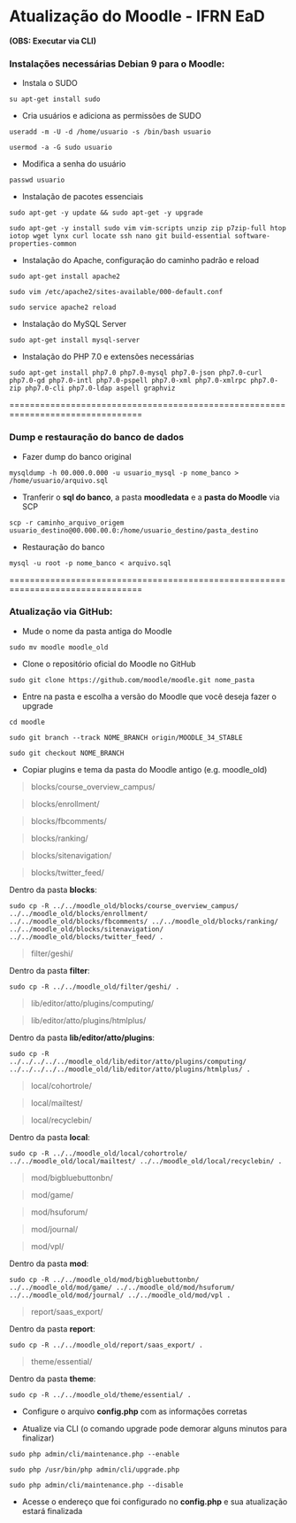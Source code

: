 # Atualização do Moodle - IFRN EaD
**(OBS: Executar via CLI)**

### Instalações necessárias Debian 9 para o Moodle:

* Instala o SUDO
```shell
su apt-get install sudo
```

* Cria usuários e adiciona as permissões de SUDO
```shell
useradd -m -U -d /home/usuario -s /bin/bash usuario

usermod -a -G sudo usuario
```

* Modifica a senha do usuário
```shell
passwd usuario
```

* Instalação de pacotes essenciais
```shell
sudo apt-get -y update && sudo apt-get -y upgrade

sudo apt-get -y install sudo vim vim-scripts unzip zip p7zip-full htop iotop wget lynx curl locate ssh nano git build-essential software-properties-common
```

* Instalação do Apache, configuração do caminho padrão e reload
```shell
sudo apt-get install apache2

sudo vim /etc/apache2/sites-available/000-default.conf

sudo service apache2 reload
```

* Instalação do MySQL Server
```shell
sudo apt-get install mysql-server
```

* Instalação do PHP 7.0 e extensões necessárias
```shell
sudo apt-get install php7.0 php7.0-mysql php7.0-json php7.0-curl php7.0-gd php7.0-intl php7.0-pspell php7.0-xml php7.0-xmlrpc php7.0-zip php7.0-cli php7.0-ldap aspell graphviz
```

================================================================================

### Dump e restauração do banco de dados

* Fazer dump do banco original
```shell
mysqldump -h 00.000.0.000 -u usuario_mysql -p nome_banco > /home/usuario/arquivo.sql
```

* Tranferir o **sql do banco**, a pasta **moodledata** e a **pasta do Moodle** via SCP
```shell
scp -r caminho_arquivo_origem usuario_destino@00.000.00.0:/home/usuario_destino/pasta_destino
```

* Restauração do banco
```shell
mysql -u root -p nome_banco < arquivo.sql
```

================================================================================

### Atualização via GitHub:

* Mude o nome da pasta antiga do Moodle
```shell
sudo mv moodle moodle_old
````

* Clone o repositório oficial do Moodle no GitHub
```shell
sudo git clone https://github.com/moodle/moodle.git nome_pasta
```

* Entre na pasta e escolha a versão do Moodle que você deseja fazer o upgrade
```shell
cd moodle

sudo git branch --track NOME_BRANCH origin/MOODLE_34_STABLE

sudo git checkout NOME_BRANCH
```

* Copiar plugins e tema da pasta do Moodle antigo (e.g. moodle_old)

>blocks/course_overview_campus/

>blocks/enrollment/

>blocks/fbcomments/

>blocks/ranking/

>blocks/sitenavigation/

>blocks/twitter_feed/

Dentro da pasta **blocks**:
```shell
sudo cp -R ../../moodle_old/blocks/course_overview_campus/ ../../moodle_old/blocks/enrollment/ ../../moodle_old/blocks/fbcomments/ ../../moodle_old/blocks/ranking/ ../../moodle_old/blocks/sitenavigation/ ../../moodle_old/blocks/twitter_feed/ .
```

>filter/geshi/

Dentro da pasta **filter**:
```shell
sudo cp -R ../../moodle_old/filter/geshi/ .
```

>lib/editor/atto/plugins/computing/

>lib/editor/atto/plugins/htmlplus/

Dentro da pasta **lib/editor/atto/plugins**:
```shell
sudo cp -R ../../../../../moodle_old/lib/editor/atto/plugins/computing/ ../../../../../moodle_old/lib/editor/atto/plugins/htmlplus/ .
```

>local/cohortrole/

>local/mailtest/

>local/recyclebin/

Dentro da pasta **local**:
```shell
sudo cp -R ../../moodle_old/local/cohortrole/ ../../moodle_old/local/mailtest/ ../../moodle_old/local/recyclebin/ .
```

>mod/bigbluebuttonbn/

>mod/game/

>mod/hsuforum/

>mod/journal/

>mod/vpl/

Dentro da pasta **mod**:
```shell
sudo cp -R ../../moodle_old/mod/bigbluebuttonbn/ ../../moodle_old/mod/game/ ../../moodle_old/mod/hsuforum/ ../../moodle_old/mod/journal/ ../../moodle_old/mod/vpl .
```

>report/saas_export/

Dentro da pasta **report**:
```shell
sudo cp -R ../../moodle_old/report/saas_export/ .
```

>theme/essential/

Dentro da pasta **theme**:
```shell
sudo cp -R ../../moodle_old/theme/essential/ .
```

* Configure o arquivo **config.php** com as informações corretas


* Atualize via CLI (o comando upgrade pode demorar alguns minutos para finalizar)
```shell
sudo php admin/cli/maintenance.php --enable

sudo php /usr/bin/php admin/cli/upgrade.php

sudo php admin/cli/maintenance.php --disable
````

* Acesse o endereço que foi configurado no **config.php** e sua atualização estará finalizada
